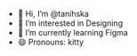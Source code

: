 - 👋 Hi, I’m @tanihska
- 👀 I’m interested in Designing
- 🌱 I’m currently learning Figma
- 😄 Pronouns: kitty
<!---
kitty-png/kitty-png is a ✨ special ✨ repository because its `README.md` (this file) appears on your GitHub profile.
You can click the Preview link to take a look at your changes.
--->
